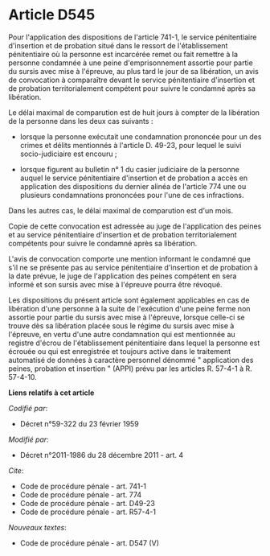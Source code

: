 # Article D545

Pour l'application des dispositions de l'article 741-1, le service pénitentiaire d'insertion et de probation situé dans le
ressort de l'établissement pénitentiaire où la personne est incarcérée remet ou fait remettre à la personne condamnée à une
peine d'emprisonnement assortie pour partie du sursis avec mise à l'épreuve, au plus tard le jour de sa libération, un avis
de convocation à comparaître devant le service pénitentiaire d'insertion et de probation territorialement compétent pour
suivre le condamné après sa libération. 

Le délai maximal de comparution est de huit jours à compter de la libération de la personne dans les deux cas suivants :

- lorsque la personne exécutait une condamnation prononcée pour un des crimes et délits mentionnés à l'article D. 49-23, pour
lequel le suivi socio-judiciaire est encouru ;

- lorsque figurent au bulletin n° 1 du casier judiciaire de la personne auquel le service pénitentiaire d'insertion et de
probation a accès en application des dispositions du dernier alinéa de l'article 774 une ou plusieurs condamnations
prononcées pour l'une de ces infractions. 

Dans les autres cas, le délai maximal de comparution est d'un mois. 

Copie de cette convocation est adressée au juge de l'application des peines et au service pénitentiaire d'insertion et de
probation territorialement compétents pour suivre le condamné après sa libération. 

L'avis de convocation comporte une mention informant le condamné que s'il ne se présente pas au service pénitentiaire
d'insertion et de probation à la date prévue, le juge de l'application des peines compétent en sera informé et son sursis
avec mise à l'épreuve pourra être révoqué. 

Les dispositions du présent article sont également applicables en cas de libération d'une personne à la suite de l'exécution
d'une peine ferme non assortie pour partie du sursis avec mise à l'épreuve, lorsque celle-ci se trouve dès sa libération
placée sous le régime du sursis avec mise à l'épreuve, en vertu d'une autre condamnation qui est mentionnée au registre
d'écrou de l'établissement pénitentiaire dans lequel la personne est écrouée ou qui est enregistrée et toujours active dans
le traitement automatisé de données à caractère personnel dénommé " application des peines, probation et insertion " (APPI)
prévu par les articles R. 57-4-1 à R. 57-4-10.

**Liens relatifs à cet article**

_Codifié par_:

  - Décret n°59-322 du 23 février 1959

_Modifié par_:

  - Décret n°2011-1986 du 28 décembre 2011 - art. 4

_Cite_:

  - Code de procédure pénale - art. 741-1
  - Code de procédure pénale - art. 774
  - Code de procédure pénale - art. D49-23
  - Code de procédure pénale - art. R57-4-1

_Nouveaux textes_:

  - Code de procédure pénale - art. D547 (V)

